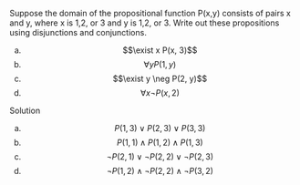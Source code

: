 Suppose the domain of the propositional function P(x,y) consists of pairs x and y, where x is 1,2, or 3 and y is 1,2, or 3. Write out these propositions using disjunctions and conjunctions.

1. $$\exist x P(x, 3)$$
2. $$\forall y P(1, y)$$
3. $$\exist y \neg P(2, y)$$
4. $$\forall x \neg P(x, 2)$$

Solution

1. $$P(1,3) \vee P(2,3) \vee P(3,3)$$
2. $$P(1,1) \wedge P(1,2) \wedge P(1,3)$$
3. $$\neg P(2,1) \vee \neg P(2,2) \vee \neg P(2,3)$$
4. $$\neg P(1,2) \wedge \neg P(2,2) \wedge \neg P(3,2)$$ 

<style type="text/css">
    ol { list-style-type: lower-alpha; }
</style>